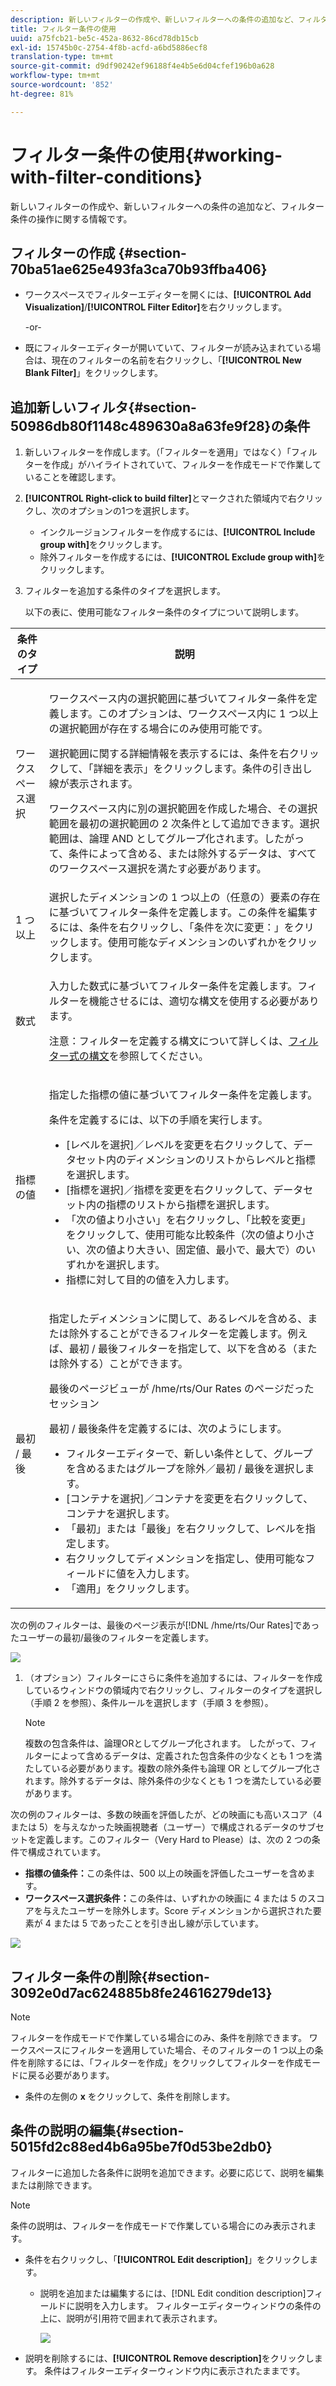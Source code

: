 ```yaml
---
description: 新しいフィルターの作成や、新しいフィルターへの条件の追加など、フィルター条件の操作に関する情報です。
title: フィルター条件の使用
uuid: a75fcb21-be5c-452a-8632-86cd78db15cb
exl-id: 15745b0c-2754-4f8b-acfd-a6bd5886ecf8
translation-type: tm+mt
source-git-commit: d9df90242ef96188f4e4b5e6d04cfef196b0a628
workflow-type: tm+mt
source-wordcount: '852'
ht-degree: 81%

---
```


# フィルター条件の使用{#working-with-filter-conditions}

新しいフィルターの作成や、新しいフィルターへの条件の追加など、フィルター条件の操作に関する情報です。

## フィルターの作成 {#section-70ba51ae625e493fa3ca70b93ffba406}

* ワークスペースでフィルターエディターを開くには、**[!UICONTROL Add Visualization]**/**[!UICONTROL Filter Editor]**&#x200B;を右クリックします。

   -or-

* 既にフィルターエディターが開いていて、フィルターが読み込まれている場合は、現在のフィルターの名前を右クリックし、「**[!UICONTROL New Blank Filter]**」をクリックします。

## 追加新しいフィルタ{#section-50986db80f1148c489630a8a63fe9f28}の条件

1. 新しいフィルターを作成します。（「フィルターを適用」ではなく）「フィルターを作成」がハイライトされていて、フィルターを作成モードで作業していることを確認します。
1. **[!UICONTROL Right-click to build filter]**&#x200B;とマークされた領域内で右クリックし、次のオプションの1つを選択します。

   * インクルージョンフィルターを作成するには、**[!UICONTROL Include group with]**&#x200B;をクリックします。
   * 除外フィルターを作成するには、**[!UICONTROL Exclude group with]**&#x200B;をクリックします。

1. フィルターを追加する条件のタイプを選択します。

   以下の表に、使用可能なフィルター条件のタイプについて説明します。

<table id="table_3B35B57FF32349F09E91E8256FF1672A"> 
 <thead> 
  <tr> 
   <th colname="col1" class="entry"> 条件のタイプ </th> 
   <th colname="col2" class="entry"> 説明 </th> 
  </tr>
 </thead>
 <tbody> 
  <tr> 
   <td colname="col1"> <p>ワークスペース選択 </p> </td> 
   <td colname="col2"> <p>ワークスペース内の選択範囲に基づいてフィルター条件を定義します。このオプションは、ワークスペース内に 1 つ以上の選択範囲が存在する場合にのみ使用可能です。 </p> <p>選択範囲に関する詳細情報を表示するには、条件を右クリックして、「<span class="uicontrol">詳細を表示</span>」をクリックします。条件の引き出し線が表示されます。 </p> <p>ワークスペース内に別の選択範囲を作成した場合、その選択範囲を最初の選択範囲の 2 次条件として追加できます。選択範囲は、論理 AND としてグループ化されます。したがって、条件によって含める、または除外するデータは、すべてのワークスペース選択を満たす必要があります。 </p> </td> 
  </tr> 
  <tr> 
   <td colname="col1"> <p>1 つ以上 </p> </td> 
   <td colname="col2">選択したディメンションの 1 つ以上の（任意の）要素の存在に基づいてフィルター条件を定義します。この条件を編集するには、条件を右クリックし、「<span class="uicontrol">条件を次に変更：</span>」をクリックします。使用可能なディメンションのいずれかをクリックします。 </td> 
  </tr> 
  <tr> 
   <td colname="col1"> <p>数式 </p> </td> 
   <td colname="col2"> <p>入力した数式に基づいてフィルター条件を定義します。フィルターを機能させるには、適切な構文を使用する必要があります。 </p> <p> <p>注意：フィルターを定義する構文について詳しくは、<a href="../../../../home/c-get-started/c-qry-lang-syntx/c-syntx-fltr-exp.md#concept-72f2563f809747a2a3cff7ec72462a15">フィルター式の構文</a>を参照してください。 </p> </p> </td> 
  </tr> 
  <tr> 
   <td colname="col1"> <p>指標の値 </p> </td> 
   <td colname="col2"> <p>指定した指標の値に基づいてフィルター条件を定義します。 </p> <p>条件を定義するには、以下の手順を実行します。 
     <ul id="ul_B69D31258A36460E94535709239CD165"> 
      <li id="li_51317A681E654DD7A9D997DF9F2F22BA"><span class="uicontrol">[レベルを選択]</span>／<span class="uicontrol">レベルを変更</span>を右クリックして、データセット内のディメンションのリストからレベルと指標を選択します。 </li> 
      <li id="li_975E56C335824FDCB988344952DE2E9F"><span class="uicontrol">[指標を選択]</span>／<span class="uicontrol">指標を変更</span>を右クリックして、データセット内の指標のリストから指標を選択します。 </li> 
      <li id="li_D00B3AF3D8DE472C9D0E9EABBBCAAF61">「次の値より小さい」を右クリックし、「<span class="uicontrol">比較を変更</span>」をクリックして、使用可能な比較条件（次の値より小さい、次の値より大きい、固定値、最小で、最大で）のいずれかを選択します。 </li> 
      <li id="li_3334CE0A0950448590E5442AB243F46B">指標に対して目的の値を入力します。 </li> 
     </ul> </p> </td> 
  </tr> 
  <tr> 
   <td colname="col1"> <p>最初 / 最後 </p> </td> 
   <td colname="col2"> <p>指定したディメンションに関して、あるレベルを含める、または除外することができるフィルターを定義します。例えば、最初 / 最後フィルターを指定して、以下を含める（または除外する）ことができます。 </p> <p>最後のページビューが <span class="filepath">/hme/rts/Our Rates</span> のページだったセッション </p> <p>最初 / 最後条件を定義するには、次のようにします。 
     <ul id="ul_5AD916DA093844B8AC70127B1EB9BFC8"> 
      <li id="li_AB9FF22ADC8843A79856FED60B9478FA">フィルターエディターで、新しい条件として、<span class="uicontrol">グループを含める</span>または<span class="uicontrol">グループを除外</span>／<span class="uicontrol">最初 / 最後</span>を選択します。 </li> 
      <li id="li_92F536FCC2A74DDE97F66C6C45ACC3DC"><span class="uicontrol">[コンテナを選択]</span>／<span class="uicontrol">コンテナを変更</span>を右クリックして、コンテナを選択します。 </li> 
      <li id="li_1E5DBE04ABC74D84B7C0EF6886CDB5DC">「<span class="uicontrol">最初</span>」または「<span class="uicontrol">最後</span>」を右クリックして、レベルを指定します。 </li> 
      <li id="li_8B73EBF5D06E4513B5F0376EB2805D1C">右クリックしてディメンションを指定し、使用可能なフィールドに値を入力します。 </li> 
      <li id="li_A9E02EF6C6004DDF9B00EB853B6E54EE">「<span class="uicontrol">適用</span>」をクリックします。 </li> 
     </ul> </p> </td> 
  </tr> 
 </tbody> 
</table>

次の例のフィルターは、最後のページ表示が[!DNL /hme/rts/Our Rates]であったユーザーの最初/最後のフィルターを定義します。

![](assets/client-fil2.png)

1. （オプション）フィルターにさらに条件を追加するには、フィルターを作成しているウィンドウの領域内で右クリックし、フィルターのタイプを選択し（手順 2 を参照）、条件ルールを選択します（手順 3 を参照）。

   >[!NOTE]
   >
   >複数の包含条件は、論理ORとしてグループ化されます。 したがって、フィルターによって含めるデータは、定義された包含条件の少なくとも 1 つを満たしている必要があります。複数の除外条件も論理 OR としてグループ化されます。除外するデータは、除外条件の少なくとも 1 つを満たしている必要があります。

次の例のフィルターは、多数の映画を評価したが、どの映画にも高いスコア（4 または 5）を与えなかった映画視聴者（ユーザー）で構成されるデータのサブセットを定義します。このフィルター（Very Hard to Please）は、次の 2 つの条件で構成されています。

* **指標の値条件：**&#x200B;この条件は、500 以上の映画を評価したユーザーを含めます。
* **ワークスペース選択条件：**&#x200B;この条件は、いずれかの映画に 4 または 5 のスコアを与えたユーザーを除外します。Score ディメンションから選択された要素が 4 または 5 であったことを引き出し線が示しています。

![](assets/vis_FilterEditor_ExampleMovies.png)

## フィルター条件の削除{#section-3092e0d7ac624885b8fe24616279de13}

>[!NOTE]
>
>フィルターを作成モードで作業している場合にのみ、条件を削除できます。 ワークスペースにフィルターを適用していた場合、そのフィルターの 1 つ以上の条件を削除するには、「フィルターを作成」をクリックしてフィルターを作成モードに戻る必要があります。

* 条件の左側の **x** をクリックして、条件を削除します。

## 条件の説明の編集{#section-5015fd2c88ed4b6a95be7f0d53be2db0}

フィルターに追加した各条件に説明を追加できます。必要に応じて、説明を編集または削除できます。

>[!NOTE]
>
>条件の説明は、フィルターを作成モードで作業している場合にのみ表示されます。

* 条件を右クリックし、「**[!UICONTROL Edit description]**」をクリックします。

   * 説明を追加または編集するには、[!DNL Edit condition description]フィールドに説明を入力します。 フィルターエディターウィンドウの条件の上に、説明が引用符で囲まれて表示されます。

      ![](assets/vis_FilterEditor_ConditionDescription.png)

* 説明を削除するには、**[!UICONTROL Remove description]**&#x200B;をクリックします。 条件はフィルターエディターウィンドウ内に表示されたままです。
